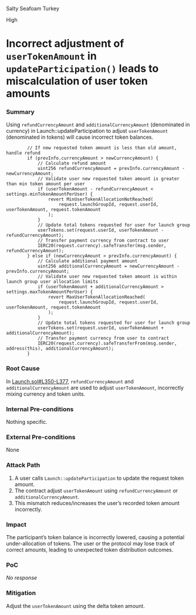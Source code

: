 Salty Seafoam Turkey

High

# Incorrect adjustment of `userTokenAmount` in `updateParticipation()` leads to miscalculation of user token amounts

### Summary

Using `refundCurrencyAmount` and `additionalCurrencyAmount` (denominated in currency) in Launch::updateParticipation to adjust `userTokenAmount` (denominated in tokens) will cause incorrect token balances.

```solidity
        // If new requested token amount is less than old amount, handle refund
        if (prevInfo.currencyAmount > newCurrencyAmount) {
            // Calculate refund amount
            uint256 refundCurrencyAmount = prevInfo.currencyAmount - newCurrencyAmount;
            // Validate user new requested token amount is greater than min token amount per user
            if (userTokenAmount - refundCurrencyAmount < settings.minTokenAmountPerUser) {
                revert MinUserTokenAllocationNotReached(
                    request.launchGroupId, request.userId, userTokenAmount, request.tokenAmount
                );
            }
            // Update total tokens requested for user for launch group
            userTokens.set(request.userId, userTokenAmount - refundCurrencyAmount);
            // Transfer payment currency from contract to user
            IERC20(request.currency).safeTransfer(msg.sender, refundCurrencyAmount);
        } else if (newCurrencyAmount > prevInfo.currencyAmount) {
            // Calculate additional payment amount
            uint256 additionalCurrencyAmount = newCurrencyAmount - prevInfo.currencyAmount;
            // Validate user new requested token amount is within launch group user allocation limits
            if (userTokenAmount + additionalCurrencyAmount > settings.maxTokenAmountPerUser) {
                revert MaxUserTokenAllocationReached(
                    request.launchGroupId, request.userId, userTokenAmount, request.tokenAmount
                );
            }
            // Update total tokens requested for user for launch group
            userTokens.set(request.userId, userTokenAmount + additionalCurrencyAmount);
            // Transfer payment currency from user to contract
            IERC20(request.currency).safeTransferFrom(msg.sender, address(this), additionalCurrencyAmount);
        }
```
### Root Cause

In [Launch.sol#L350-L377](https://github.com/sherlock-audit/2025-02-rova/blob/main/rova-contracts/src/Launch.sol#L350-L377), `refundCurrencyAmount` and `additionalCurrencyAmount` are used to adjust `userTokenAmount`, incorrectly mixing currency and token units.


### Internal Pre-conditions

Nothing specific.

### External Pre-conditions

None

### Attack Path

1. A user calls `Launch::updateParticipation` to update the request token amount.
2. The contract adjust `userTokenAmount` using `refundCurrencyAmount` or `additionalCurrencyAmount`.
3. This mismatch reduces/increases the user’s recorded token amount incorrectly.


### Impact

The participant’s token balance is incorrectly lowered, causing a potential under-allocation of tokens. The user or the protocol may lose track of correct amounts, leading to unexpected token distribution outcomes.

### PoC

_No response_

### Mitigation

Adjust the `userTokenAmount` using the delta token amount.